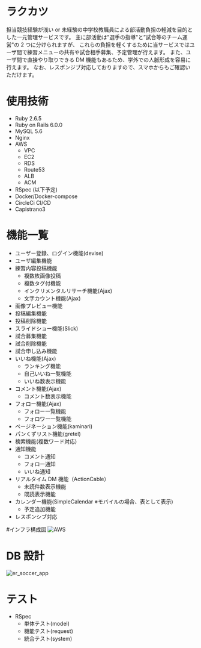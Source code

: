 # ラクカツ

担当競技経験が浅い or 未経験の中学校教職員による部活動負担の軽減を目的とした一元管理サービスです。
主に部活動は"選手の指導"と”試合等のチーム運営"の 2 つに分けられますが、
これらの負担を軽くするために当サービスではユーザ間で練習メニューの共有や試合相手募集、予定管理が行えます。
また、ユーザ間で直接やり取りできる DM 機能もあるため、学外での人脈形成を容易に行えます。
なお、レスポンジブ対応しておりますので、スマホからもご確認いただけます。

# 使用技術

- Ruby 2.6.5
- Ruby on Rails 6.0.0
- MySQL 5.6
- Nginx
- AWS
  - VPC
  - EC2
  - RDS
  - Route53
  - ALB
  - ACM
- RSpec
(以下予定)
- Docker/Docker-compose
- CircleCi CI/CD
- Capistrano3


# 機能一覧

- ユーザー登録、ログイン機能(devise)
- ユーザ編集機能
- 練習内容投稿機能
  - 複数枚画像投稿
  - 複数タグ付機能
  - インクリメンタルリサーチ機能(Ajax)
  - 文字カウント機能(Ajax)
- 画像プレビュー機能
- 投稿編集機能
- 投稿削除機能
- スライドショー機能(Slick)
- 試合募集機能
- 試合削除機能
- 試合申し込み機能
- いいね機能(Ajax)
  - ランキング機能
  - 自己いいね一覧機能
  - いいね数表示機能
- コメント機能(Ajax)
  - コメント数表示機能
- フォロー機能(Ajax)
  - フォロー一覧機能
  - フォロワー一覧機能
- ページネーション機能(kaminari)
- パンくずリスト機能(gretel)
- 検索機能(複数ワード対応)
- 通知機能
  - コメント通知
  - フォロー通知
  - いいね通知
- リアルタイム DM 機能（ActionCable）
  - 未読件数表示機能
  - 既読表示機能
- カレンダー機能(SimpleCalendar ※モバイルの場合、表として表示)
  - 予定追加機能
- レスポンシブ対応


#インフラ構成図
![AWS](https://user-images.githubusercontent.com/81346474/118099142-ca82a200-b40f-11eb-9ae9-9138af3bef06.png)

# DB 設計
![er_soccer_app](https://user-images.githubusercontent.com/81346474/117126305-8bcc6680-add5-11eb-8d7e-52ce81d2ab46.png)
# テスト

- RSpec
  - 単体テスト(model)
  - 機能テスト(request)
  - 統合テスト(system)
